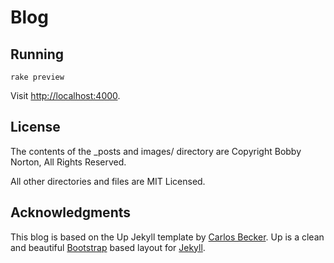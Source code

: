 # Blog




## Running

`rake preview`

Visit <http://localhost:4000>.


## License

The contents of the _posts and images/ directory are Copyright Bobby Norton, All Rights Reserved.

All other directories and files are MIT Licensed.


## Acknowledgments

This blog is based on the Up Jekyll template by [Carlos Becker](http://github.com/caarlos0/up).
Up is a clean and beautiful [Bootstrap](http://getbootstrap.com) based layout for [Jekyll](https://github.com/mojombo/jekyll).